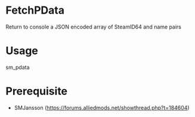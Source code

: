 # FetchPData
Return to console a JSON encoded array of SteamID64 and name pairs

# Usage
sm_pdata

# Prerequisite

- SMJansson (https://forums.alliedmods.net/showthread.php?t=184604)
